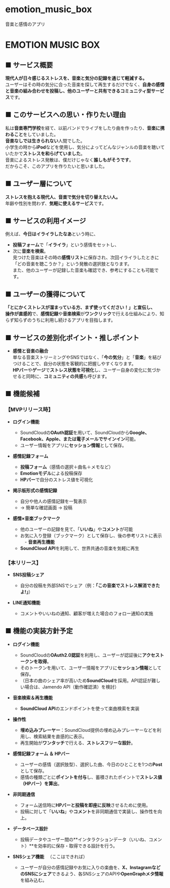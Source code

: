 # emotion_music_box
音楽と感情のアプリ
# **EMOTION MUSIC BOX**

## **■ サービス概要**

**現代人が日々感じるストレスを、音楽と気分の記録を通じて軽減する。**  
ユーザーはその時の気分に合った音楽を探して再生するだけでなく、**自身の感情と音楽の組み合わせを投稿し、他のユーザーと共有できるコミュニティ型サービス**です。

## **■ このサービスへの思い・作りたい理由**

私は**音楽専門学校**を経て、以前バンドでライブをしたり曲を作ったり、**音楽に携わること**をしていました。  
**音楽なしでは生きられない**人間でした。  
小学生の時から**iPod**などを使用し、気分によってどんなジャンルの音楽を聴いていたかで**ストレスを和らげていました**。  
音楽によるストレス発散は、僕だけじゃなく**誰しもがそうです**。  
だからこそ、このアプリを作りたいと思いました。
   
## **■ ユーザー層について**

**ストレスを抱える現代人、音楽で気分を切り替えたい人。**  
年齢や性別を問わず、**気軽に使えるサービス**です。

## **■ サービスの利用イメージ**

例えば、**今日はイライラしたなあ**という時に、  
- **投稿フォーム**で「**イライラ**」という感情をセットし、
- 次に**音楽を検索**。  
見つけた音楽はその時の**感情リスト**に保存され、次回イライラしたときに「どの音楽を聴こうか？」という発散の選択肢となります。  
また、他のユーザーが記録した音楽も確認でき、参考にすることも可能です。

## **■ ユーザーの獲得について**

**「とにかくストレスが溜まっている方、まず使ってください！」**と宣伝し、  
操作が**直感的**で、**感情記録**や**音楽検索**が**ワンクリック**で行える仕組みにより、知らず知らずのうちに利用し続けるアプリを目指します。

## **■ サービスの差別化ポイント・推しポイント**

- **感情と音楽の融合**  
  単なる音楽ストリーミングやSNSではなく、「**今の気分**」と「**音楽**」を結びつけることで、自分の状態を客観的に把握しやすくなります。  
  **HPバー**や**ゲージ**で**ストレス状態を可視化**し、ユーザー自身の変化に気づかせると同時に、**コミュニティの共感**も呼びます。

## **■ 機能候補**

### **【MVPリリース時】**

- **ログイン機能**  
  - SoundCloudの**OAuth認証**を用いて、SoundCloudから**Google、Facebook、Apple、または電子メールでサインイン**可能。  
  - ユーザー情報をアプリに**セッション情報**として保存。

- **感情記録フォーム**  
  - **投稿フォーム**（感情の選択＋曲名＋メモなど）  
  - **Emotionモデル**による投稿保存  
  - **HPバー**で自分のストレス値を可視化

- **掲示板形式の感情記録**  
  - 自分や他人の感情記録を一覧表示  
  - → 簡単な確認画面 → 投稿

- **感情×音楽ブックマーク**  
  - 他のユーザーの記録を見て、「**いいね**」や**コメント**が可能  
  - お気に入り登録（ブックマーク）として保存し、後の参考リストに表示
　- **音楽再生機能**  
  - **SoundCloud API**を利用して、世界共通の音楽を気軽に再生


### **【本リリース】**

- **SNS投稿シェア**  
  - 自分の投稿を外部SNSでシェア（例：**「この音楽でストレス解消できたよ!」**）

- **LINE通知機能**  
  - コメントやいいねの通知、顧客が増えた場合のフォロー通知の実施

## **■ 機能の実装方針予定**

- **ログイン機能**  
  - SoundCloudの**OAuth2.0認証**を利用し、ユーザーが認証後に**アクセストークンを取得**。  
  - そのトークンを用いて、ユーザー情報をアプリに**セッション情報**として保存。  
  - （日本の曲のシェア率が高いため**SoundCloud**を採用。API認証が難しい場合は、Jamendo API（動作確認済）を検討）

- **音楽検索＆再生機能**  
  - **SoundCloud API**のエンドポイントを使って楽曲検索を実装

- **操作性**  
  - **埋め込みプレーヤー**：SoundCloud提供の埋め込みプレーヤーなどを利用し、検索結果を直感的に表示。  
  - 再生開始が**ワンタッチ**で行える、**ストレスフリーな設計**。

- **感情記録フォーム ＆ HPバー**  
  - ユーザーの感情（選択肢型）、選択した曲、今日のひとことを1つの**Post**として保存。  
  - 感情の種類ごとに**ポイントを付与**し、蓄積されたポイントで**ストレス値（HPバー）を算出**。

- **非同期通信**  
  - フォーム送信時に**HPバーと投稿を即座に反映**させるために使用。  
  - 投稿に対して「**いいね**」や**コメント**を非同期通信で実装し、操作性を向上。

- **データベース設計**  
  - 投稿データやユーザー間の**インタラクションデータ（いいね、コメント）**を効率的に保存・取得できる設計を行う。

- **SNSシェア機能** 　（ここはできれば） 
  - ユーザーが自分の感情記録やお気に入りの楽曲を、**X、InstagramなどのSNSにシェア**できるよう、各SNSシェアのAPIや**OpenGraphメタ情報**を組み込む。

